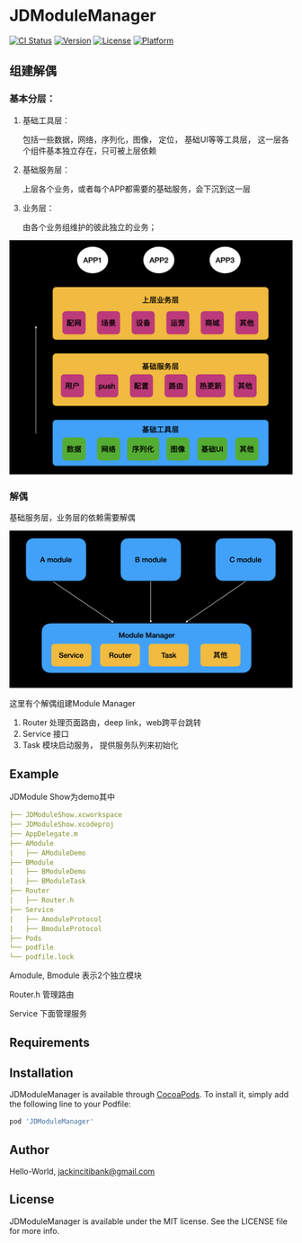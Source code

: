 # JDModuleManager

[![CI Status](https://img.shields.io/travis/Hello-World/JDModuleManager.svg?style=flat)](https://travis-ci.org/Hello-World/JDModuleManager)
[![Version](https://img.shields.io/cocoapods/v/JDModuleManager.svg?style=flat)](https://cocoapods.org/pods/JDModuleManager)
[![License](https://img.shields.io/cocoapods/l/JDModuleManager.svg?style=flat)](https://cocoapods.org/pods/JDModuleManager)
[![Platform](https://img.shields.io/cocoapods/p/JDModuleManager.svg?style=flat)](https://cocoapods.org/pods/JDModuleManager)

## 组建解偶

### 基本分层：

1. 基础工具层： 

   包括一些数据，网络，序列化，图像， 定位， 基础UI等等工具层， 这一层各个组件基本独立存在，只可被上层依赖

2. 基础服务层： 

   上层各个业务，或者每个APP都需要的基础服务，会下沉到这一层

3. 业务层：
	
	 由各个业务组维护的彼此独立的业务；

<img src="./img/layer1.png" alt="image" style="zoom:50%;" />

### 解偶

基础服务层，业务层的依赖需要解偶

<img src="./img/layer2.png" alt="image" style="zoom:50%;" />



这里有个解偶组建Module Manager

1. Router 处理页面路由，deep link，web跨平台跳转
2. Service 接口
3. Task 模块启动服务， 提供服务队列来初始化

## Example

JDModule Show为demo其中

```yaml
├── JDModuleShow.xcworkspace
├── JDModuleShow.xcodeproj
├── AppDelegate.m
├── AModule
|   ├── AModuleDemo
├── BModule
|   ├── BModuleDemo
|   ├── BModuleTask
├── Router
|   ├── Router.h
├── Service
|   ├── AmoduleProtocol
|   ├── BmoduleProtocol
├── Pods
└── podfile
└── podfile.lock
```



Amodule, Bmodule 表示2个独立模块

Router.h 管理路由

Service 下面管理服务


## Requirements

## Installation

JDModuleManager is available through [CocoaPods](https://cocoapods.org). To install
it, simply add the following line to your Podfile:

```ruby
pod 'JDModuleManager'
```

## Author

Hello-World, jackincitibank@gmail.com

## License

JDModuleManager is available under the MIT license. See the LICENSE file for more info.
